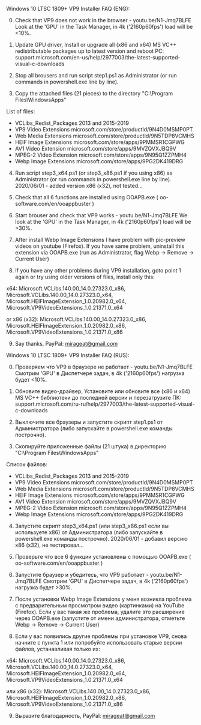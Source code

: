 Windows 10 LTSC 1809+ VP9 Installer FAQ (ENG):

0) Сheck that VP9 does not work in the browser - youtu.be/N1-Jmq7BLFE
Look at the 'GPU' in the Task Manager, in 4k ('2160p60fps') load will be <10%.

1) Update GPU driver, Install or upgrade all (x86 and x64) MS VC++ redistributable packages up to latest version and reboot PC: support.microsoft.com/en-us/help/2977003/the-latest-supported-visual-c-downloads

2) Stop all brousers and run script step1.ps1 as Administrator (or run commands in powershell.exe line by line).

3) Copy the attached files (21 pieces) to the directory "C:\Program Files\WindowsApps\"

List of files:
- VCLibs_Redist_Packages 2013 and 2015-2019
- VP9 Video Extensions microsoft.com/store/productId/9N4D0MSMP0PT
- Web Media Extensions microsoft.com/store/productId/9N5TDP8VCMHS
- HEIF Image Extensions microsoft.com/store/apps/9PMMSR1CGPWG
- AV1 Video Extension microsoft.com/store/apps/9MVZQVXJBQ9V
- MPEG-2 Video Extension microsoft.com/store/apps/9N95Q1ZZPMH4
- Webp Image Extensions microsoft.com/store/apps/9PG2DK419DRG

4) Run script step3_x64.ps1 (or step3_x86.ps1 if you using x86) as Administrator (or run commands in powershell.exe line by line). 2020/06/01 - added version x86 (x32), not tested...

5) Check that all 6 functions are installed using OOAPB.exe ( oo-software.com/en/ooappbuster )

6) Start brouser and check that VP9 works - youtu.be/N1-Jmq7BLFE
We look at the 'GPU' in the Task Manager, in 4k ('2160p60fps') load will be >30%.

7) After install Webp Image Extensions I have problem with pic-preview videos on youtube (Firefox). If you have same problem, uninstall this extension via OOAPB.exe (run as Administrator, flag Webp -> Remove -> Current User)

8) If you have any other problems during VP9 installation, goto point 1 again or try using older versions of files, install only this: 

x64: Microsoft.VCLibs.140.00_14.0.27323.0_x86, Microsoft.VCLibs.140.00_14.0.27323.0_x64, Microsoft.HEIFImageExtension_1.0.20982.0_x64, Microsoft.VP9VideoExtensions_1.0.21371.0_x64 

or x86 (x32): Microsoft.VCLibs.140.00_14.0.27323.0_x86, Microsoft.HEIFImageExtension_1.0.20982.0_x86, Microsoft.VP9VideoExtensions_1.0.21371.0_x86 

9) Say thanks, PayPal: mirageat@gmail.com



Windows 10 LTSC 1809+ VP9 Installer FAQ (RUS):

0) Проверяем что VP9 в браузере не работает - youtu.be/N1-Jmq7BLFE
Cмотрим 'GPU' в Диспетчере задач, в 4k ('2160p60fps') нагрузка будет <10%.

1) Обновите видео-драйвер, Установите или обновите все (x86 и x64) MS VC++ библиотеки до последней версии и перезагрузите ПК: support.microsoft.com/ru-ru/help/2977003/the-latest-supported-visual-c-downloads

2) Выключите все браузеры и запустите скрипт step1.ps1 от Администратора (либо запускайте в powershell.exe команды построчно).

3) Скопируйте приложенные файлы (21 штука) в директорию "C:\Program Files\WindowsApps\"

Список файлов: 
- VCLibs_Redist_Packages 2013 and 2015-2019
- VP9 Video Extensions microsoft.com/store/productId/9N4D0MSMP0PT
- Web Media Extensions microsoft.com/store/productId/9N5TDP8VCMHS
- HEIF Image Extensions microsoft.com/store/apps/9PMMSR1CGPWG
- AV1 Video Extension microsoft.com/store/apps/9MVZQVXJBQ9V
- MPEG-2 Video Extension microsoft.com/store/apps/9N95Q1ZZPMH4
- Webp Image Extensions microsoft.com/store/apps/9PG2DK419DRG

4) Запустите скрипт step3_x64.ps1 (или step3_x86.ps1 если вы используете x86) от Администратора (либо запускайте в powershell.exe команды построчно). 2020/06/01 - добавил версию x86 (x32), не тестировал...

5) Проверьте что все 6 функции установлены с помощью OOAPB.exe ( oo-software.com/en/ooappbuster )

6) Запустите браузер и убедитесь, что VP9 работает - youtu.be/N1-Jmq7BLFE
Cмотрим 'GPU' в Диспетчере задач, в 4k ('2160p60fps') нагрузка будет >30%.

7) После установки Webp Image Extensions у меня возникла проблема с предварительным просмотром видео (картинками) на YouTube (Firefox). Если у вас такая же проблема, удалите это расширение через OOAPB.exe (запустите от имени администратора, отметьте Webp -> Remove -> Current User)

8) Если у вас появились другие проблемы при установке VP9, снова начните с пункта 1 или попробуйте использовать старые версии файлов, устанавливая только их: 

x64: Microsoft.VCLibs.140.00_14.0.27323.0_x86, Microsoft.VCLibs.140.00_14.0.27323.0_x64, Microsoft.HEIFImageExtension_1.0.20982.0_x64, Microsoft.VP9VideoExtensions_1.0.21371.0_x64 

или x86 (x32): Microsoft.VCLibs.140.00_14.0.27323.0_x86, Microsoft.HEIFImageExtension_1.0.20982.0_x86, Microsoft.VP9VideoExtensions_1.0.21371.0_x86 

9) Выразите благодарность, PayPal: mirageat@gmail.com
